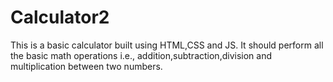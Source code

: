 # Calculator2
This is a basic calculator built using HTML,CSS and JS. 
It should perform all the basic math operations i.e., addition,subtraction,division and multiplication between two numbers. 
